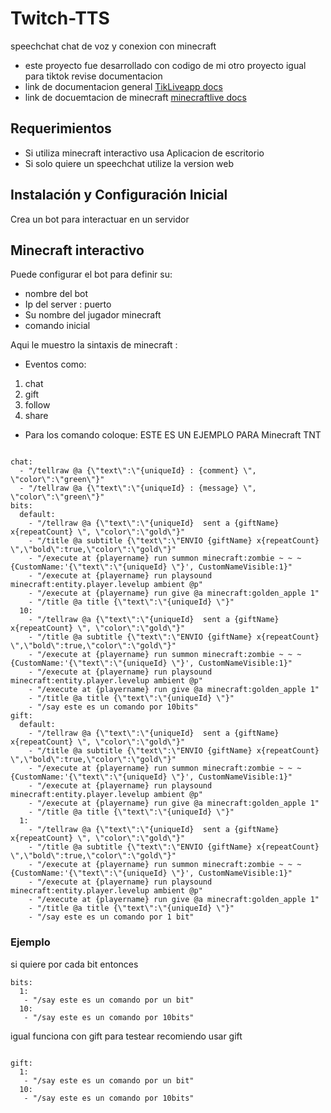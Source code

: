 # Twitch-TTS
speechchat chat de voz y conexion con minecraft
- este proyecto fue desarrollado con codigo de mi otro proyecto igual para tiktok revise documentacion
- link de documentacion general [TikLiveapp docs](https://nglmercer.github.io/TikLiveApp/)
- link de docuemtacion de minecraft [minecraftlive docs](https://nglmercer.github.io/TikLiveApp/docs/MinecraftLive/Minecraft%20Live)
## Requerimientos
- Si utiliza minecraft interactivo usa Aplicacion de escritorio 
- Si solo quiere un speechchat utilize la version web
## Instalación y Configuración Inicial
Crea un bot para interactuar en un servidor
## Minecraft interactivo
Puede configurar el bot para definir su:
- nombre del bot
- Ip del server : puerto
- Su nombre del jugador minecraft
- comando inicial

Aqui le muestro la sintaxis de minecraft :
- Eventos como:
1. chat 
2. gift 
3. follow 
4. share
- Para los comando coloque:
ESTE ES UN EJEMPLO PARA Minecraft TNT
```

chat:
  - "/tellraw @a {\"text\":\"{uniqueId} : {comment} \", \"color\":\"green\"}"
  - "/tellraw @a {\"text\":\"{uniqueId} : {message} \", \"color\":\"green\"}"
bits:
  default:
    - "/tellraw @a {\"text\":\"{uniqueId}  sent a {giftName} x{repeatCount} \", \"color\":\"gold\"}"
    - "/title @a subtitle {\"text\":\"ENVIO {giftName} x{repeatCount} \",\"bold\":true,\"color\":\"gold\"}"
    - "/execute at {playername} run summon minecraft:zombie ~ ~ ~ {CustomName:'{\"text\":\"{uniqueId} \"}', CustomNameVisible:1}"
    - "/execute at {playername} run playsound minecraft:entity.player.levelup ambient @p"
    - "/execute at {playername} run give @a minecraft:golden_apple 1"
    - "/title @a title {\"text\":\"{uniqueId} \"}"
  10:
    - "/tellraw @a {\"text\":\"{uniqueId}  sent a {giftName} x{repeatCount} \", \"color\":\"gold\"}"
    - "/title @a subtitle {\"text\":\"ENVIO {giftName} x{repeatCount} \",\"bold\":true,\"color\":\"gold\"}"
    - "/execute at {playername} run summon minecraft:zombie ~ ~ ~ {CustomName:'{\"text\":\"{uniqueId} \"}', CustomNameVisible:1}"
    - "/execute at {playername} run playsound minecraft:entity.player.levelup ambient @p"
    - "/execute at {playername} run give @a minecraft:golden_apple 1"
    - "/title @a title {\"text\":\"{uniqueId} \"}"
    - "/say este es un comando por 10bits"
gift:
  default:
    - "/tellraw @a {\"text\":\"{uniqueId}  sent a {giftName} x{repeatCount} \", \"color\":\"gold\"}"
    - "/title @a subtitle {\"text\":\"ENVIO {giftName} x{repeatCount} \",\"bold\":true,\"color\":\"gold\"}"
    - "/execute at {playername} run summon minecraft:zombie ~ ~ ~ {CustomName:'{\"text\":\"{uniqueId} \"}', CustomNameVisible:1}"
    - "/execute at {playername} run playsound minecraft:entity.player.levelup ambient @p"
    - "/execute at {playername} run give @a minecraft:golden_apple 1"
    - "/title @a title {\"text\":\"{uniqueId} \"}"
  1:
    - "/tellraw @a {\"text\":\"{uniqueId}  sent a {giftName} x{repeatCount} \", \"color\":\"gold\"}"
    - "/title @a subtitle {\"text\":\"ENVIO {giftName} x{repeatCount} \",\"bold\":true,\"color\":\"gold\"}"
    - "/execute at {playername} run summon minecraft:zombie ~ ~ ~ {CustomName:'{\"text\":\"{uniqueId} \"}', CustomNameVisible:1}"
    - "/execute at {playername} run playsound minecraft:entity.player.levelup ambient @p"
    - "/execute at {playername} run give @a minecraft:golden_apple 1"
    - "/title @a title {\"text\":\"{uniqueId} \"}"
    - "/say este es un comando por 1 bit"
   ```

### Ejemplo
si quiere por cada bit entonces

```
bits:
  1:
   - "/say este es un comando por un bit"
  10:
   - "/say este es un comando por 10bits"
```
igual funciona con gift
para testear recomiendo usar gift
```

gift:
  1:
   - "/say este es un comando por un bit"
  10:
   - "/say este es un comando por 10bits"
```
